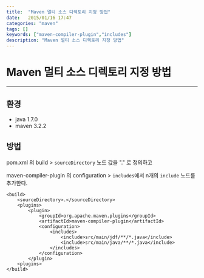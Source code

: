 ```yaml
---
title:  "Maven 멀티 소스 디렉토리 지정 방법"
date:   2015/01/16 17:47
categories: "maven"
tags: []
keywords: ["maven-compiler-plugin","includes"]
description: "Maven 멀티 소스 디렉토리 지정 방법"
---
```


# Maven 멀티 소스 디렉토리 지정 방법
---

## 환경

- java 1.7.0
- maven 3.2.2

## 방법

pom.xml 의 build > `sourceDirectory` 노드 값을 "." 로 정의하고

maven-compiler-plugin 의 configuration > `includes`에서 n개의 `include` 노드를 추가한다.


```
<build>
    <sourceDirectory>.</sourceDirectory>
    <plugins>
        <plugin>
            <groupId>org.apache.maven.plugins</groupId>
            <artifactId>maven-compiler-plugin</artifactId>
            <configuration>
                <includes>
                    <include>src/main/jdf/**/*.java</include>
                    <include>src/main/java/**/*.java</include>
                </includes>
            </configuration>
        </plugin>
    <plugins>
</build>
```
